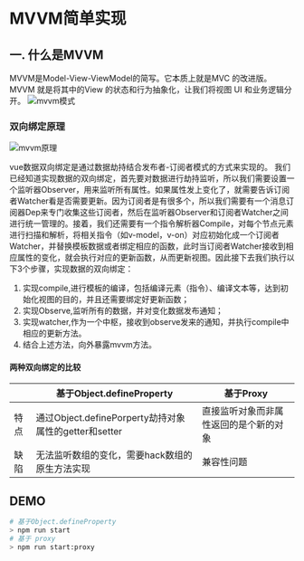 # MVVM简单实现

## 一. 什么是MVVM
MVVM是Model-View-ViewModel的简写。它本质上就是MVC 的改进版。MVVM 就是将其中的View 的状态和行为抽象化，让我们将视图 UI 和业务逻辑分开。
![mvvm模式](https://camo.githubusercontent.com/4f0e34047a9061118084dfe5bfe098fe3be83e39/687474703a2f2f75706c6f61642d696d616765732e6a69616e7368752e696f2f75706c6f61645f696d616765732f333138353730392d623931333863313539613938363532322e706e673f696d6167654d6f6772322f6175746f2d6f7269656e742f7374726970253743696d61676556696577322f322f772f31323430)

### 双向绑定原理
![mvvm原理](https://segmentfault.com/img/bVbpmyP?w=640&h=342)

vue数据双向绑定是通过数据劫持结合发布者-订阅者模式的方式来实现的。 我们已经知道实现数据的双向绑定，首先要对数据进行劫持监听，所以我们需要设置一个监听器Observer，用来监听所有属性。如果属性发上变化了，就需要告诉订阅者Watcher看是否需要更新。因为订阅者是有很多个，所以我们需要有一个消息订阅器Dep来专门收集这些订阅者，然后在监听器Observer和订阅者Watcher之间进行统一管理的。接着，我们还需要有一个指令解析器Compile，对每个节点元素进行扫描和解析，将相关指令（如v-model，v-on）对应初始化成一个订阅者Watcher，并替换模板数据或者绑定相应的函数，此时当订阅者Watcher接收到相应属性的变化，就会执行对应的更新函数，从而更新视图。因此接下去我们执行以下3个步骤，实现数据的双向绑定：
1.  实现compile,进行模板的编译，包括编译元素（指令）、编译文本等，达到初始化视图的目的，并且还需要绑定好更新函数；
2. 实现Observe,监听所有的数据，并对变化数据发布通知；
3. 实现watcher,作为一个中枢，接收到observe发来的通知，并执行compile中相应的更新方法。
4. 结合上述方法，向外暴露mvvm方法。

#### 两种双向绑定的比较
||基于Object.defineProperty|基于Proxy|
|-|-|-|
|特点|通过Object.definePorperty劫持对象属性的getter和setter<br>|直接监听对象而非属性返回的是个新的对象|
|缺陷|无法监听数组的变化，需要hack数组的原生方法实现|兼容性问题|



## DEMO
```bash
# 基于Object.defineProperty
> npm run start
# 基于 proxy
> npm run start:proxy
```